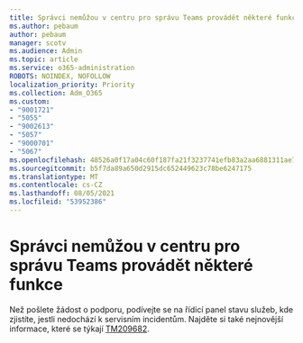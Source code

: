 ```yaml
---
title: Správci nemůžou v centru pro správu Teams provádět některé funkce
ms.author: pebaum
author: pebaum
manager: scotv
ms.audience: Admin
ms.topic: article
ms.service: o365-administration
ROBOTS: NOINDEX, NOFOLLOW
localization_priority: Priority
ms.collection: Adm_O365
ms.custom:
- "9001721"
- "5055"
- "9002613"
- "5057"
- "9000701"
- "5067"
ms.openlocfilehash: 48526a0f17a04c60f187fa21f3237741efb83a2aa6881311ae741237bed4d794
ms.sourcegitcommit: b5f7da89a650d2915dc652449623c78be6247175
ms.translationtype: MT
ms.contentlocale: cs-CZ
ms.lasthandoff: 08/05/2021
ms.locfileid: "53952386"
---
```

# <a name="admins-unable-to-perform-certain-functions-in-the-teams-admin-center"></a>Správci nemůžou v centru pro správu Teams provádět některé funkce

Než pošlete žádost o podporu, podívejte se na řídicí panel stavu služeb, kde zjistíte, jestli nedochází k servisním incidentům. Najděte si také nejnovější informace, které se týkají [TM209682](https://admin.microsoft.com/AdminPortal/Home/#/servicehealth?eventid=TM209682).
